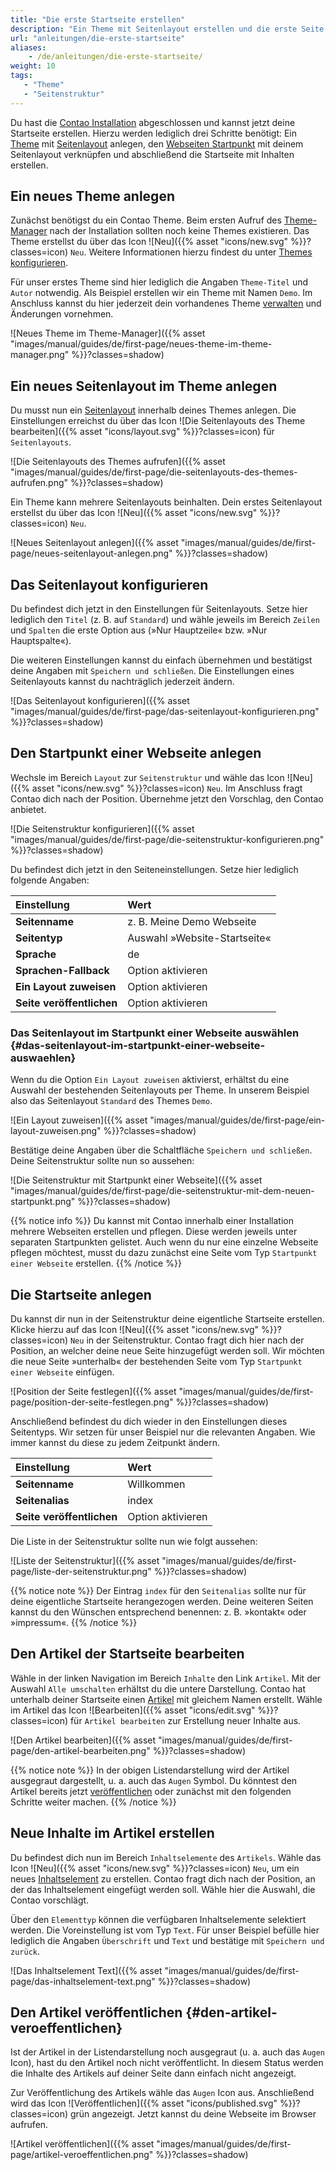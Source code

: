 ```yaml
---
title: "Die erste Startseite erstellen"
description: "Ein Theme mit Seitenlayout erstellen und die erste Seite veröffentlichen."
url: "anleitungen/die-erste-startseite"
aliases:
    - /de/anleitungen/die-erste-startseite/
weight: 10
tags: 
   - "Theme"
   - "Seitenstruktur"
---
```


Du hast die [Contao Installation](../../installation) abgeschlossen und kannst jetzt deine Startseite erstellen. 
Hierzu werden lediglich drei Schritte benötigt: Ein [Theme](../../theme-manager/themes-verwalten) mit 
[Seitenlayout](../../theme-manager/seitenlayouts-verwalten) anlegen, den 
[Webseiten Startpunkt](../../seitenstruktur/seiten-als-zentrale-elemente/#seitentypen) mit deinem Seitenlayout 
verknüpfen und abschließend die Startseite mit Inhalten erstellen.

## Ein neues Theme anlegen

Zunächst benötigst du ein Contao Theme. Beim ersten Aufruf des [Theme-Manager](../../theme-manager) nach der Installation
sollten noch keine Themes existieren. Das Theme erstellst du über das Icon ![Neu]({{% asset "icons/new.svg" %}}?classes=icon) `Neu`. 
Weitere Informationen hierzu findest du unter [Themes konfigurieren](../../theme-manager/themes-verwalten/#themes-konfigurieren). 

Für unser erstes Theme sind hier lediglich die Angaben `Theme-Titel` und `Autor` notwendig. Als Beispiel 
erstellen wir ein Theme mit Namen `Demo`. Im Anschluss kannst du hier jederzeit dein vorhandenes Theme 
[verwalten](../../theme-manager/themes-verwalten) und Änderungen vornehmen.

![Neues Theme im Theme-Manager]({{% asset "images/manual/guides/de/first-page/neues-theme-im-theme-manager.png" %}}?classes=shadow)


## Ein neues Seitenlayout im Theme anlegen

Du musst nun ein [Seitenlayout](../../theme-manager/seitenlayouts-verwalten) innerhalb deines Themes anlegen. Die 
Einstellungen erreichst du über das Icon ![Die Seitenlayouts des Theme bearbeiten]({{% asset "icons/layout.svg" %}}?classes=icon) für `Seitenlayouts`. 

![Die Seitenlayouts des Themes aufrufen]({{% asset "images/manual/guides/de/first-page/die-seitenlayouts-des-themes-aufrufen.png" %}}?classes=shadow)

Ein Theme kann mehrere Seitenlayouts beinhalten. Dein erstes Seitenlayout erstellst du über das Icon ![Neu]({{% asset "icons/new.svg" %}}?classes=icon) `Neu`.

![Neues Seitenlayout anlegen]({{% asset "images/manual/guides/de/first-page/neues-seitenlayout-anlegen.png" %}}?classes=shadow)


## Das Seitenlayout konfigurieren

Du befindest dich jetzt in den Einstellungen für Seitenlayouts. Setze hier lediglich den `Titel` (z. B. auf `Standard`) 
und wähle jeweils im Bereich `Zeilen` und `Spalten` die erste Option aus (»Nur Hauptzeile« bzw. »Nur Hauptspalte«). 

Die weiteren Einstellungen kannst du einfach übernehmen und bestätigst deine Angaben
mit `Speichern und schließen`. Die Einstellungen eines Seitenlayouts kannst du nachträglich jederzeit ändern.

![Das Seitenlayout konfigurieren]({{% asset "images/manual/guides/de/first-page/das-seitenlayout-konfigurieren.png" %}}?classes=shadow)


## Den Startpunkt einer Webseite anlegen

Wechsle im Bereich `Layout` zur `Seitenstruktur` und wähle das Icon ![Neu]({{% asset "icons/new.svg" %}}?classes=icon) `Neu`. 
Im Anschluss fragt Contao dich nach der Position. Übernehme jetzt den Vorschlag, den Contao anbietet.

![Die Seitenstruktur konfigurieren]({{% asset "images/manual/guides/de/first-page/die-seitenstruktur-konfigurieren.png" %}}?classes=shadow)

Du befindest dich jetzt in den Seiteneinstellungen. Setze hier lediglich folgende Angaben:

| Einstellung                | Wert                               |
|:---------------------------|:------------------------------------|
| **Seitenname**             | z. B. Meine Demo Webseite           |
| **Seitentyp**              | Auswahl »Website-Startseite«        |
| **Sprache**                | de                                  |
| **Sprachen-Fallback**      | Option aktivieren                   |
| **Ein Layout zuweisen**    | Option aktivieren                   |
| **Seite veröffentlichen**  | Option aktivieren                   |


### Das Seitenlayout im Startpunkt einer Webseite auswählen {#das-seitenlayout-im-startpunkt-einer-webseite-auswaehlen}

Wenn du die Option `Ein Layout zuweisen` aktivierst, erhältst du eine Auswahl der bestehenden Seitenlayouts per Theme.
In unserem Beispiel also das Seitenlayout `Standard` des Themes `Demo`.

![Ein Layout zuweisen]({{% asset "images/manual/guides/de/first-page/ein-layout-zuweisen.png" %}}?classes=shadow)

Bestätige deine Angaben über die Schaltfläche `Speichern und schließen`. Deine Seitenstruktur sollte nun 
so aussehen:

![Die Seitenstruktur mit Startpunkt einer Webseite]({{% asset "images/manual/guides/de/first-page/die-seitenstruktur-mit-dem-neuen-startpunkt.png" %}}?classes=shadow)

{{% notice info %}}
Du kannst mit Contao innerhalb einer Installation mehrere Webseiten erstellen und pflegen. Diese werden jeweils 
unter separaten Startpunkten gelistet. Auch wenn du nur eine einzelne Webseite pflegen möchtest, musst du dazu zunächst 
eine Seite vom Typ `Startpunkt einer Webseite` erstellen.
{{% /notice %}}


## Die Startseite anlegen

Du kannst dir nun in der Seitenstruktur deine eigentliche Startseite erstellen. Klicke hierzu auf das 
Icon ![Neu]({{% asset "icons/new.svg" %}}?classes=icon) `Neu` in der Seitenstruktur. Contao fragt dich hier nach der Position, 
an welcher deine neue Seite hinzugefügt werden soll. Wir möchten die neue Seite »unterhalb« der bestehenden 
Seite vom Typ `Startpunkt einer Webseite` einfügen. 

![Position der Seite festlegen]({{% asset "images/manual/guides/de/first-page/position-der-seite-festlegen.png" %}}?classes=shadow)

Anschließend befindest du dich wieder in den Einstellungen dieses Seitentyps. Wir setzen für unser Beispiel nur die 
relevanten Angaben. Wie immer kannst du diese zu jedem Zeitpunkt ändern.

| Einstellung                | Wert                               |
|:---------------------------|:------------------------------------|
| **Seitenname**             | Willkommen                          |
| **Seitenalias**            | index                               |
| **Seite veröffentlichen**  | Option aktivieren                   |

Die Liste in der Seitenstruktur sollte nun wie folgt aussehen:

![Liste der Seitenstruktur]({{% asset "images/manual/guides/de/first-page/liste-der-seitenstruktur.png" %}}?classes=shadow)

{{% notice note %}}
Der Eintrag `index` für den `Seitenalias` sollte nur für deine eigentliche Startseite herangezogen werden. Deine weiteren
Seiten kannst du den Wünschen entsprechend benennen: z. B. »kontakt« oder »impressum«.
{{% /notice %}}


## Den Artikel der Startseite bearbeiten

Wähle in der linken Navigation im Bereich `Inhalte` den Link `Artikel`. Mit der Auswahl `Alle umschalten` erhältst du
die untere Darstellung. Contao hat unterhalb deiner Startseite einen [Artikel](../../artikelverwaltung/artikel) mit 
gleichem Namen erstellt. Wähle im Artikel das Icon ![Bearbeiten]({{% asset "icons/edit.svg" %}}?classes=icon) für `Artikel bearbeiten` 
zur Erstellung neuer Inhalte aus.

![Den Artikel bearbeiten]({{% asset "images/manual/guides/de/first-page/den-artikel-bearbeiten.png" %}}?classes=shadow)

{{% notice note %}}
In der obigen Listendarstellung wird der Artikel ausgegraut dargestellt, u. a. auch das `Augen` Symbol. Du könntest 
den Artikel bereits jetzt [veröffentlichen](#den-artikel-veroeffentlichen) oder zunächst mit den folgenden Schritte weiter machen.
{{% /notice %}}


## Neue Inhalte im Artikel erstellen

Du befindest dich nun im Bereich `Inhaltselemente` des `Artikels`. Wähle das Icon ![Neu]({{% asset "icons/new.svg" %}}?classes=icon) `Neu`, 
um ein neues [Inhaltselement](../../artikelverwaltung/inhaltselemente) zu erstellen. Contao fragt dich nach der Position, 
an der das Inhaltselement eingefügt werden soll. Wähle hier die Auswahl, die Contao vorschlägt.

Über den `Elementtyp` können die verfügbaren Inhaltselemente selektiert werden. Die Voreinstellung ist vom Typ `Text`. 
Für unser Beispiel befülle hier lediglich die Angaben `Überschrift` und `Text` und bestätige mit `Speichern und zurück`.

![Das Inhaltselement Text]({{% asset "images/manual/guides/de/first-page/das-inhaltselement-text.png" %}}?classes=shadow)


## Den Artikel veröffentlichen {#den-artikel-veroeffentlichen}

Ist der Artikel in der Listendarstellung noch ausgegraut (u. a. auch das `Augen` Icon), hast du den Artikel 
noch nicht veröffentlicht. In diesem Status werden die Inhalte des Artikels auf deiner Seite dann 
einfach nicht angezeigt. 

Zur Veröffentlichung des Artikels wähle das `Augen` Icon aus. Anschließend wird das 
Icon ![Veröffentlichen]({{% asset "icons/published.svg" %}}?classes=icon) grün angezeigt. Jetzt kannst du deine Webseite im Browser aufrufen.

![Artikel veröffentlichen]({{% asset "images/manual/guides/de/first-page/artikel-veroeffentlichen.png" %}}?classes=shadow)
